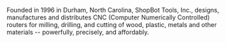 Founded in 1996 in Durham, North Carolina, ShopBot Tools, Inc., designs, manufactures and distributes CNC (Computer Numerically Controlled) routers for milling, drilling, and cutting of wood, plastic, metals and other materials -- powerfully, precisely, and affordably.  